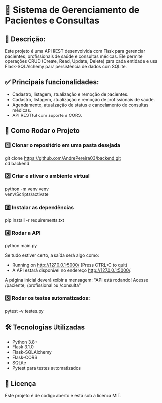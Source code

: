# 🏥 **Sistema de Gerenciamento de Pacientes e Consultas**
## 📌 **Descrição**:

Este projeto é uma API REST desenvolvida com Flask para gerenciar pacientes, profissionais de saúde e consultas médicas. Ele permite operações CRUD (Create, Read, Update, Delete) para cada entidade e usa Flask-SQLAlchemy para persistência de dados com SQLite.

## ✅ **Principais funcionalidades:**

- Cadastro, listagem, atualização e remoção de pacientes.  
- Cadastro, listagem, atualização e remoção de profissionais de saúde.  
- Agendamento, atualização de status e cancelamento de consultas médicas.  
- API RESTful com suporte a CORS.

## **🚀 Como Rodar o Projeto**

### **1️⃣ Clonar o repositório em uma pasta desejada**

git clone https://github.com/AndrePereira03/backend.git  
cd backend

### **2️⃣ Criar e ativar o ambiente virtual**

python -m venv venv  
venv/Scripts/activate

### **3️⃣ Instalar as dependências**

pip install -r requirements.txt

### **4️⃣ Rodar a API**

python main.py

Se tudo estiver certo, a saída será algo como:

- Running on http://127.0.0.1:5000/ (Press CTRL+C to quit)  
- A API estará disponível no endereço http://127.0.0.1:5000/.

A página inicial deverá exibir a mensagem:
"API está rodando! Acesse /paciente, /profissional ou /consulta"

### **5️⃣ Rodar os testes automatizados:**

pytest -v testes.py


## **🛠 Tecnologias Utilizadas**
- Python 3.8+
- Flask 3.1.0
- Flask-SQLAlchemy
- Flask-CORS
- SQLite
- Pytest para testes automatizados


## **📜 Licença**
Este projeto é de código aberto e está sob a licença MIT.


